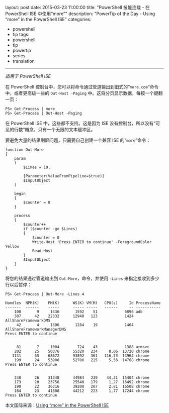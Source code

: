 ﻿layout: post
date: 2015-03-23 11:00:00
title: "PowerShell 技能连载 - 在 PowerShell ISE 中使用“more”"
description: "PowerTip of the Day - Using “more” in the PowerShell ISE"
categories:
- powershell
- tip
tags:
- powershell
- tip
- powertip
- series
- translation
---
_适用于 PowerShell ISE_

在 PowerShell 控制台中，您可以将命令通过管道输出到旧式的“`more.com`”命令中，或者更高级一些的 `Out-Host -Paging` 中。这将分页显示数据，每按一个键翻一页：

    PS> Get-Process | more
    PS> Get-Process | Out-Host -Paging                                                    

在 PowerShell ISE 中，这些都不支持。这是因为 ISE 没有控制台，所以没有“可见的行数”概念，只有一个无限的文本缓冲区。

要避免大量的结果刷屏问题，只需要自己创建一个兼容 ISE 的“`more`”命令：

    function Out-More
    {
        param
        (
            $Lines = 10,
            
            [Parameter(ValueFromPipeline=$true)]
            $InputObject
        )
        
        begin
        {
            $counter = 0
        }
        
        process
        {
            $counter++
            if ($counter -ge $Lines)
            {
                $counter = 0
                Write-Host 'Press ENTER to continue' -ForegroundColor Yellow
                Read-Host  
            }
            $InputObject
        }
    } 

将您的结果通过管道输出到 `Out-More`，命令，并使用 `-Lines` 来指定接收到多少行以后暂停：

    PS> Get-Process | Out-More -Lines 4
    
    Handles  NPM(K)    PM(K)      WS(K) VM(M)   CPU(s)     Id ProcessName                                                                       
    -------  ------    -----      ----- -----   ------     -- -----------                                                                       
        100       9     1436       1592    51            6896 adb                                                                               
        307      42    22332      12940   123            1424 AllShareFrameworkDMS                                                              
         42       4     1396       1284    19            1404 AllShareFrameworkManagerDMS                                                       
    Press ENTER to continue  
    
    
         81       7     1004        724    43            1388 armsvc                                                                            
        202      25    50376      55320   234     8,06  13720 chrome                                                                            
       1131      65    68672      93892   361   116,73  13964 chrome                                                                            
        199      24    53008      52700   225     5,56  14768 chrome                                                                            
    Press ENTER to continue  
    
    
        248      26    31348      44984   239    44,31  15404 chrome                                                                            
        173      20    23756      25540   179     1,27  16492 chrome                                                                            
        190      22    36316      39208   207     2,81  16508 chrome                                                                            
        184      23    41800      44212   223     1,77  17244 chrome                                                                            
    Press ENTER to continue

<!--more-->
本文国际来源：[Using “more” in the PowerShell ISE](http://community.idera.com/powershell/powertips/b/tips/posts/using-more-in-the-powershell-ise)
